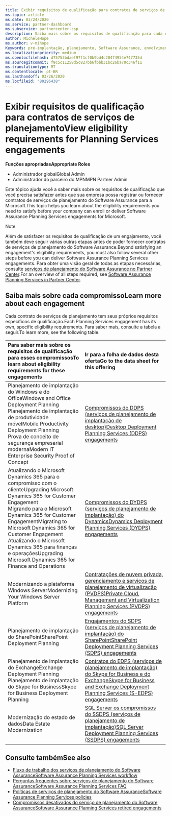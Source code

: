 ```yaml
---
title: Exibir requisitos de qualificação para contratos de serviços de planejamento | Centro de parceiros
ms.topic: article
ms.date: 03/24/2020
ms.service: partner-dashboard
ms.subservice: partnercenter-csp
description: Saiba mais sobre os requisitos de qualificação para cada contrato de serviços de planejamento do Software Assurance que uma empresa pode desejar oferecer a clientes corporativos.
author: MicheleHope
ms.author: v-mihope
Keywords: pré-implantação, planejamento, Software Assurance, envolvimentos, requisitos, qualificação, oferta
ms.localizationpriority: medium
ms.openlocfilehash: d75753bdaef97f1cf0b9bd4c20474954e747735d
ms.sourcegitcommit: f9c5c11258d5c827bb6fbbb31bc26ba70c346f11
ms.translationtype: MT
ms.contentlocale: pt-BR
ms.lasthandoff: 03/26/2020
ms.locfileid: "80296438"
---
```

# <a name="view-eligibility-requirements-for-planning-services-engagements"></a><span data-ttu-id="4f965-104">Exibir requisitos de qualificação para contratos de serviços de planejamento</span><span class="sxs-lookup"><span data-stu-id="4f965-104">View eligibility requirements for Planning Services engagements</span></span>

<span data-ttu-id="4f965-105">**Funções apropriadas**</span><span class="sxs-lookup"><span data-stu-id="4f965-105">**Appropriate Roles**</span></span>

- <span data-ttu-id="4f965-106">Administrador global</span><span class="sxs-lookup"><span data-stu-id="4f965-106">Global Admin</span></span>
- <span data-ttu-id="4f965-107">Administrador do parceiro do MPN</span><span class="sxs-lookup"><span data-stu-id="4f965-107">MPN Partner Admin</span></span>

<span data-ttu-id="4f965-108">Este tópico ajuda você a saber mais sobre os requisitos de qualificação que você precisa satisfazer antes que sua empresa possa registrar ou fornecer contratos de serviços de planejamento do Software Assurance para a Microsoft.</span><span class="sxs-lookup"><span data-stu-id="4f965-108">This topic helps you learn about the eligibility requirements you need to satisfy before your company can enroll or deliver Software Assurance Planning Services engagements for Microsoft.</span></span>

>[!NOTE]
> <span data-ttu-id="4f965-109">Além de satisfazer os requisitos de qualificação de um engajamento, você também deve seguir várias outras etapas antes de poder fornecer contratos de serviços de planejamento do Software Assurance.</span><span class="sxs-lookup"><span data-stu-id="4f965-109">Beyond satisfying an engagement's eligibility requirements, you must also follow several other steps before you can deliver Software Assurance Planning Services engagements.</span></span> <span data-ttu-id="4f965-110">Para obter uma visão geral de todas as etapas necessárias, consulte [serviços de planejamento do Software Assurance no Partner Center](software-assurance-dps.md).</span><span class="sxs-lookup"><span data-stu-id="4f965-110">For an overview of all steps required, see [Software Assurance Planning Services in Partner Center](software-assurance-dps.md).</span></span>

## <a name="learn-more-about-each-engagement"></a><span data-ttu-id="4f965-111">Saiba mais sobre cada compromisso</span><span class="sxs-lookup"><span data-stu-id="4f965-111">Learn more about each engagement</span></span>

<span data-ttu-id="4f965-112">Cada contrato de serviços de planejamento tem seus próprios requisitos específicos de qualificação.</span><span class="sxs-lookup"><span data-stu-id="4f965-112">Each Planning Services engagement has its own, specific eligibility requirements.</span></span> <span data-ttu-id="4f965-113">Para saber mais, consulte a tabela a seguir.</span><span class="sxs-lookup"><span data-stu-id="4f965-113">To learn more, see the following table.</span></span>

|<span data-ttu-id="4f965-114">**Para saber mais sobre os requisitos de qualificação para esses compromissos**</span><span class="sxs-lookup"><span data-stu-id="4f965-114">**To learn about eligibility requirements for these engagements**</span></span>   |<span data-ttu-id="4f965-115">**Ir para a folha de dados desta oferta**</span><span class="sxs-lookup"><span data-stu-id="4f965-115">**Go to the data sheet for this offering**</span></span>  |
|:------------------------------------|:------------------|
| <span data-ttu-id="4f965-116">Planejamento de implantação do Windows e do Office</span><span class="sxs-lookup"><span data-stu-id="4f965-116">Windows and Office Deployment Planning</span></span><br> <span data-ttu-id="4f965-117">Planejamento de implantação de produtividade móvel</span><span class="sxs-lookup"><span data-stu-id="4f965-117">Mobile Productivity Deployment Planning</span></span><br> <span data-ttu-id="4f965-118">Prova de conceito de segurança empresarial moderna</span><span class="sxs-lookup"><span data-stu-id="4f965-118">Modern IT Enterprise Security Proof of Concept</span></span></br>  | [<span data-ttu-id="4f965-119">Compromissos do DDPS (serviços de planejamento de implantação de desktop)</span><span class="sxs-lookup"><span data-stu-id="4f965-119">Desktop Deployment Planning Services (DDPS) engagements</span></span>](https://go.microsoft.com/fwlink/?linkid=2116072) |
| <span data-ttu-id="4f965-120">Atualizando o Microsoft Dynamics 365 para o compromisso com o cliente</span><span class="sxs-lookup"><span data-stu-id="4f965-120">Upgrading Microsoft Dynamics 365 for Customer Engagement</span></span><br> <span data-ttu-id="4f965-121">Migrando para o Microsoft Dynamics 365 for Customer Engagement</span><span class="sxs-lookup"><span data-stu-id="4f965-121">Migrating to Microsoft Dynamics 365 for Customer Engagement</span></span><br> <span data-ttu-id="4f965-122">Atualizando o Microsoft Dynamics 365 para finanças e operações</span><span class="sxs-lookup"><span data-stu-id="4f965-122">Upgrading Microsoft Dynamics 365 for Finance and Operations</span></span></br>  | [<span data-ttu-id="4f965-123">Compromissos do DYDPS (serviços de planejamento de implantação) do Dynamics</span><span class="sxs-lookup"><span data-stu-id="4f965-123">Dynamics Deployment Planning Services (DYDPS) engagements</span></span>](https://go.microsoft.com/fwlink/?linkid=2116073)  |
| <span data-ttu-id="4f965-124">Modernizando a plataforma Windows Server</span><span class="sxs-lookup"><span data-stu-id="4f965-124">Modernizing Your Windows Server Platform</span></span> | [<span data-ttu-id="4f965-125">Contratações de nuvem privada, gerenciamento e serviços de planejamento de virtualização (PVDPS)</span><span class="sxs-lookup"><span data-stu-id="4f965-125">Private Cloud, Management and Virtualization Planning Services (PVDPS) engagements</span></span>](https://go.microsoft.com/fwlink/?linkid=2115982) |
| <span data-ttu-id="4f965-126">Planejamento de implantação do SharePoint</span><span class="sxs-lookup"><span data-stu-id="4f965-126">SharePoint Deployment Planning</span></span>   | [<span data-ttu-id="4f965-127">Engajamentos do SDPS (serviços de planejamento de implantação) do SharePoint</span><span class="sxs-lookup"><span data-stu-id="4f965-127">SharePoint Deployment Planning Services (SDPS) engagements</span></span>](https://go.microsoft.com/fwlink/?linkid=2116074)  |
| <span data-ttu-id="4f965-128">Planejamento de implantação do Exchange</span><span class="sxs-lookup"><span data-stu-id="4f965-128">Exchange Deployment Planning</span></span><br> <span data-ttu-id="4f965-129">Planejamento de implantação do Skype for Business</span><span class="sxs-lookup"><span data-stu-id="4f965-129">Skype for Business Deployment Planning</span></span></br>  | [<span data-ttu-id="4f965-130">Contratos do EDPS (serviços de planejamento de implantação) do Skype for Business e do Exchange</span><span class="sxs-lookup"><span data-stu-id="4f965-130">Skype for Business and Exchange Deployment Planning Services (S-EDPS) engagements</span></span>](https://go.microsoft.com/fwlink/?linkid=2116075)  |
| <span data-ttu-id="4f965-131">Modernização do estado de dados</span><span class="sxs-lookup"><span data-stu-id="4f965-131">Data Estate Modernization</span></span>  | [<span data-ttu-id="4f965-132">SQL Server os compromissos do SSDPS (serviços de planejamento de implantação)</span><span class="sxs-lookup"><span data-stu-id="4f965-132">SQL Server Deployment Planning Services (SSDPS) engagements</span></span>](https://go.microsoft.com/fwlink/?linkid=2116076)  |

## <a name="see-also"></a><span data-ttu-id="4f965-133">Consulte também</span><span class="sxs-lookup"><span data-stu-id="4f965-133">See also</span></span>

- [<span data-ttu-id="4f965-134">Fluxo de trabalho dos serviços de planejamento do Software Assurance</span><span class="sxs-lookup"><span data-stu-id="4f965-134">Software Assurance Planning Services workflow</span></span>](https://go.microsoft.com/fwlink/?linkid=2115983)
- [<span data-ttu-id="4f965-135">Perguntas frequentes sobre serviços de planejamento do Software Assurance</span><span class="sxs-lookup"><span data-stu-id="4f965-135">Software Assurance Planning Services FAQ</span></span>](https://go.microsoft.com/fwlink/?linkid=2116077)
- [<span data-ttu-id="4f965-136">Políticas de serviços de planejamento do Software Assurance</span><span class="sxs-lookup"><span data-stu-id="4f965-136">Software Assurance Planning Services policies</span></span>](https://go.microsoft.com/fwlink/?linkid=2115984)
- [<span data-ttu-id="4f965-137">Compromissos desativados do serviço de planejamento do Software Assurance</span><span class="sxs-lookup"><span data-stu-id="4f965-137">Software Assurance Planning Services retired engagements</span></span>](https://query.prod.cms.rt.microsoft.com/cms/api/am/binary/RE4sln9)